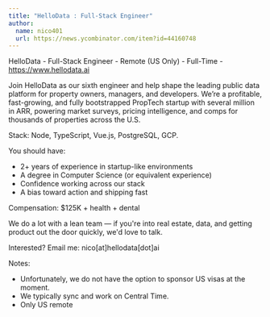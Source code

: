 ```yaml
---
title: "HelloData : Full-Stack Engineer"
author:
  name: nico401
  url: https://news.ycombinator.com/item?id=44160748
---
```


<JobNavigation />

HelloData - Full-Stack Engineer - Remote (US Only) - Full-Time - <a href="https:&#x2F;&#x2F;www.hellodata.ai" rel="nofollow">https:&#x2F;&#x2F;www.hellodata.ai</a>

Join HelloData as our sixth engineer and help shape the leading public data platform for property owners, managers, and developers. We’re a profitable, fast-growing, and fully bootstrapped PropTech startup with several million in ARR, powering market surveys, pricing intelligence, and comps for thousands of properties across the U.S.

Stack: Node, TypeScript, Vue.js, PostgreSQL, GCP.

You should have:

* 2+ years of experience in startup-like environments
* A degree in Computer Science (or equivalent experience)
* Confidence working across our stack
* A bias toward action and shipping fast

Compensation: $125K + health + dental

We do a lot with a lean team — if you&#x27;re into real estate, data, and getting product out the door quickly, we&#x27;d love to talk.

Interested? Email me: nico[at]hellodata[dot]ai

Notes:
- Unfortunately, we do not have the option to sponsor US visas at the moment.
- We typically sync and work on Central Time.
- Only US remote
<JobApplication />
